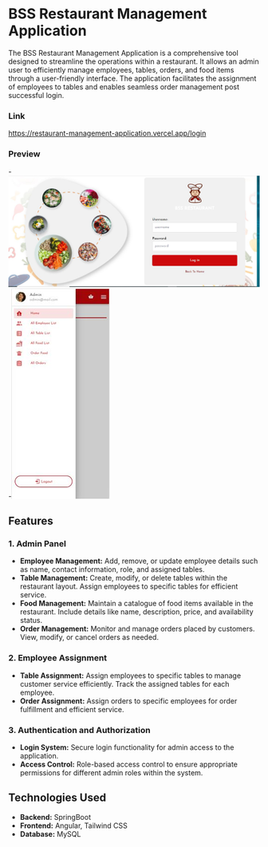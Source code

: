 # BSS Restaurant Management Application

The BSS Restaurant Management Application is a comprehensive tool designed to streamline the operations within a restaurant. It allows an admin user to efficiently manage employees, tables, orders, and food items through a user-friendly interface. The application facilitates the assignment of employees to tables and enables seamless order management post successful login.

### Link
https://restaurant-management-application.vercel.app/login

### Preview

-![Login Page](https://github.com/Rashidul-Islam-98/Screenshots/blob/main/login.jpg)
-![login Page Responsive](https://github.com/Rashidul-Islam-98/Screenshots/blob/main/headerRes.JPG)

## Features

### 1. Admin Panel
- **Employee Management:** Add, remove, or update employee details such as name, contact information, role, and assigned tables.
- **Table Management:** Create, modify, or delete tables within the restaurant layout. Assign employees to specific tables for efficient service.
- **Food Management:** Maintain a catalogue of food items available in the restaurant. Include details like name, description, price, and availability status.
- **Order Management:** Monitor and manage orders placed by customers. View, modify, or cancel orders as needed.

### 2. Employee Assignment
- **Table Assignment:** Assign employees to specific tables to manage customer service efficiently. Track the assigned tables for each employee.
- **Order Assignment:** Assign orders to specific employees for order fulfillment and efficient service.

### 3. Authentication and Authorization
- **Login System:** Secure login functionality for admin access to the application.
- **Access Control:** Role-based access control to ensure appropriate permissions for different admin roles within the system.

## Technologies Used

- **Backend:** SpringBoot
- **Frontend:** Angular, Tailwind CSS
- **Database:** MySQL
